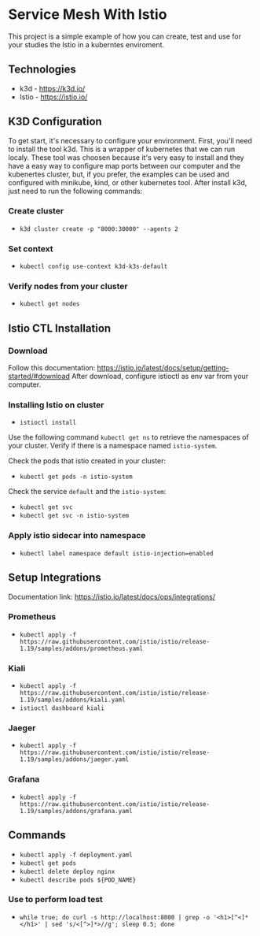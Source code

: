 # Service Mesh With Istio

This project is a simple example of how you can create, test and use for your studies the Istio in a kuberntes enviroment.

## Technologies

* k3d - https://k3d.io/
* Istio - https://istio.io/

## K3D Configuration
To get start, it's necessary to configure your environment. First, you'll need to install the tool k3d. This is a wrapper of kubernetes that we can run localy. These tool was choosen because it's very easy to install and they have a easy way to configure map ports between our computer and the kubenertes cluster, but, if you prefer, the examples can be used and configured with minikube, kind, or other kubernetes tool.
After install k3d, just need to run the following commands:

### Create cluster 
* `k3d cluster create -p "8000:30000" --agents 2`

### Set context
* `kubectl config use-context k3d-k3s-default`

### Verify nodes from your cluster
* `kubectl get nodes`

## Istio CTL Installation

### Download
Follow this documentation: https://istio.io/latest/docs/setup/getting-started/#download
After download, configure istioctl as env var from your computer.

### Installing Istio on cluster

* `istioctl install`

Use the following command `kubectl get ns` to retrieve the namespaces of your cluster.
Verify if there is a namespace named `istio-system`.

Check the pods that istio created in your cluster:
* `kubectl get pods -n istio-system`

Check the service `default` and the `istio-system`:
* `kubectl get svc`
* `kubectl get svc -n istio-system`

### Apply istio sidecar into namespace
* `kubectl label namespace default istio-injection=enabled` 

## Setup Integrations
Documentation link: https://istio.io/latest/docs/ops/integrations/

### Prometheus
* `kubectl apply -f https://raw.githubusercontent.com/istio/istio/release-1.19/samples/addons/prometheus.yaml`

### Kiali
* `kubectl apply -f https://raw.githubusercontent.com/istio/istio/release-1.19/samples/addons/kiali.yaml`
* `istioctl dashboard kiali`

### Jaeger
* `kubectl apply -f https://raw.githubusercontent.com/istio/istio/release-1.19/samples/addons/jaeger.yaml`

### Grafana
* `kubectl apply -f https://raw.githubusercontent.com/istio/istio/release-1.19/samples/addons/grafana.yaml`

## Commands
* `kubectl apply -f deployment.yaml`
* `kubectl get pods`
* `kubectl delete deploy nginx`
* `kubectl describe pods ${POD_NAME}`

### Use to perform load test
* `while true; do curl -s http://localhost:8000 | grep -o '<h1>[^<]*</h1>' | sed 's/<[^>]*>//g'; sleep 0.5; done`